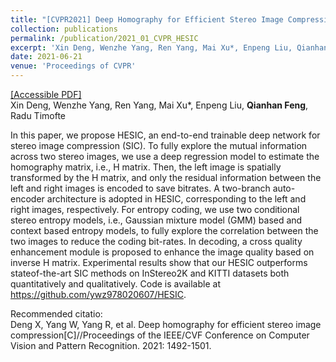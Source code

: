 ```yaml
---
title: "[CVPR2021] Deep Homography for Efficient Stereo Image Compression"
collection: publications
permalink: /publication/2021_01_CVPR_HESIC
excerpt: 'Xin Deng, Wenzhe Yang, Ren Yang, Mai Xu*, Enpeng Liu, Qianhan Feng, Radu Timofte'
date: 2021-06-21
venue: 'Proceedings of CVPR'
---
```

[[Accessible PDF]](https://fqhank.github.io/fengqianhan.github.io/files/Deng_Deep_Homography_for_Efficient_Stereo_Image_Compression_CVPR_2021_paper.pdf)  
Xin Deng, Wenzhe Yang, Ren Yang, Mai Xu*, Enpeng Liu, **Qianhan Feng**, Radu Timofte

In this paper, we propose HESIC, an end-to-end trainable deep network for stereo image compression (SIC). To fully explore the mutual information across two stereo images,
we use a deep regression model to estimate the homography matrix, i.e., H matrix. Then, the left image is spatially transformed by the H matrix, and only the residual information
between the left and right images is encoded to save bitrates. A two-branch auto-encoder architecture is adopted in HESIC, corresponding to the left and right images, respectively. For entropy coding, we use two conditional stereo entropy models, i.e., Gaussian mixture model (GMM) based and context based entropy models, to fully explore the correlation between the two images to reduce the coding bit-rates. In decoding, a cross quality enhancement module is proposed to enhance the image quality based on inverse H matrix. Experimental results show that our HESIC outperforms stateof-the-art SIC methods on InStereo2K and KITTI datasets both quantitatively and qualitatively. Code is available at https://github.com/ywz978020607/HESIC.

Recommended citatio:   
Deng X, Yang W, Yang R, et al. Deep homography for efficient stereo image compression[C]//Proceedings of the IEEE/CVF Conference on Computer Vision and Pattern Recognition. 2021: 1492-1501.
